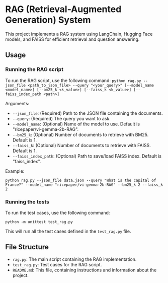 # RAG (Retrieval-Augmented Generation) System

This project implements a RAG system using LangChain, Hugging Face models, and FAISS for efficient retrieval and question answering.

## Usage

### Running the RAG script

To run the RAG script, use the following command:
```python rag.py --json_file <path_to_json_file> --query "<your_query>" [--model_name <model_name>] [--bm25_k <k_value>] [--faiss_k <k_value>] [--faiss_index_path <path>]```


Arguments:
- `--json_file`: (Required) Path to the JSON file containing the documents.
- `--query`: (Required) The query you want to ask.
- `--model_name`: (Optional) Name of the model to use. Default is "ricepaper/vi-gemma-2b-RAG".
- `--bm25_k`: (Optional) Number of documents to retrieve with BM25. Default is 1.
- `--faiss_k`: (Optional) Number of documents to retrieve with FAISS. Default is 1.
- `--faiss_index_path`: (Optional) Path to save/load FAISS index. Default is "faiss_index".

Example:
```
python rag.py --json_file data.json --query "What is the capital of France?" --model_name "ricepaper/vi-gemma-2b-RAG" --bm25_k 2 --faiss_k 2
```


### Running the tests

To run the test cases, use the following command:
```
python -m unittest test_rag.py
```

This will run all the test cases defined in the `test_rag.py` file.

## File Structure

- `rag.py`: The main script containing the RAG implementation.
- `test_rag.py`: Test cases for the RAG script.
- `README.md`: This file, containing instructions and information about the project.



